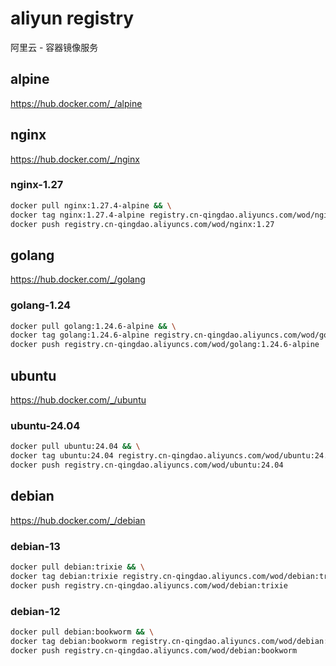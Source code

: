 # aliyun registry

阿里云 - 容器镜像服务

## alpine

<https://hub.docker.com/_/alpine>

## nginx

<https://hub.docker.com/_/nginx>

### nginx-1.27

```bash
docker pull nginx:1.27.4-alpine && \
docker tag nginx:1.27.4-alpine registry.cn-qingdao.aliyuncs.com/wod/nginx:1.27 && \
docker push registry.cn-qingdao.aliyuncs.com/wod/nginx:1.27
```

## golang

<https://hub.docker.com/_/golang>

### golang-1.24

```bash
docker pull golang:1.24.6-alpine && \
docker tag golang:1.24.6-alpine registry.cn-qingdao.aliyuncs.com/wod/golang:1.24.6-alpine && \
docker push registry.cn-qingdao.aliyuncs.com/wod/golang:1.24.6-alpine
```

## ubuntu

<https://hub.docker.com/_/ubuntu>

### ubuntu-24.04

```bash
docker pull ubuntu:24.04 && \
docker tag ubuntu:24.04 registry.cn-qingdao.aliyuncs.com/wod/ubuntu:24.04 && \
docker push registry.cn-qingdao.aliyuncs.com/wod/ubuntu:24.04
```

## debian

<https://hub.docker.com/_/debian>

### debian-13

```bash
docker pull debian:trixie && \
docker tag debian:trixie registry.cn-qingdao.aliyuncs.com/wod/debian:trixie && \
docker push registry.cn-qingdao.aliyuncs.com/wod/debian:trixie
```

### debian-12

```bash
docker pull debian:bookworm && \
docker tag debian:bookworm registry.cn-qingdao.aliyuncs.com/wod/debian:bookworm && \
docker push registry.cn-qingdao.aliyuncs.com/wod/debian:bookworm
```
